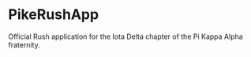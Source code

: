 # PikeRushApp
Official Rush application for the Iota Delta chapter of the Pi Kappa Alpha fraternity.
